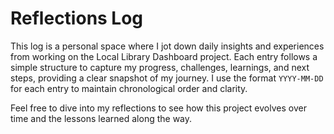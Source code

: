 # Reflections Log

This log is a personal space where I jot down daily insights and experiences from working on the Local Library Dashboard project. Each entry follows a simple structure to capture my progress, challenges, learnings, and next steps, providing a clear snapshot of my journey. I use the format `YYYY-MM-DD` for each entry to maintain chronological order and clarity.

Feel free to dive into my reflections to see how this project evolves over time and the lessons learned along the way.